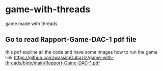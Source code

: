 # game-with-threads
game made with threads

## Go to read Rapport-Game-DAC-1 pdf file
this pdf expline all the code and have some images how to run the game
link https://github.com/wassimOubaziz/game-with-threads/blob/main/Rapport-Game-DAC-1.pdf
